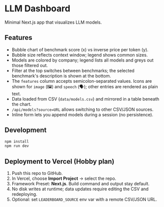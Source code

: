 # LLM Dashboard

Minimal Next.js app that visualizes LLM models.

## Features
- Bubble chart of benchmark score (x) vs inverse price per token (y).
- Bubble size reflects context window; legend shows common sizes.
- Models are colored by company; legend lists all models and greys out those filtered out.
- Filter at the top switches between benchmarks; the selected benchmark's description is shown at the bottom.
- The `features` column accepts semicolon-separated values. Icons are shown for `image` (🖼️) and `speech` (🗣️); other entries are rendered as plain text.
- Data loaded from CSV (`data/models.csv`) and mirrored in a table beneath the chart.
- `/api/models?source=URL` allows switching to other CSV/JSON sources.
- Inline form lets you append models during a session (no persistence).

## Development
```bash
npm install
npm run dev
```

## Deployment to Vercel (Hobby plan)
1. Push this repo to GitHub.
2. In Vercel, choose **Import Project** → select the repo.
3. Framework Preset: **Next.js**. Build command and output stay default.
4. No disk writes at runtime; data updates require editing the CSV and redeploying.
5. Optional: set `LEADERBOARD_SOURCE` env var with a remote CSV/JSON URL.
